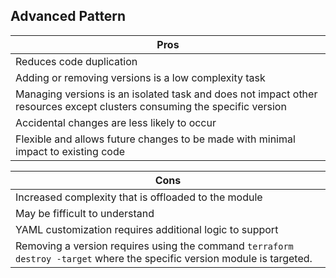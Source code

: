 ## Advanced Pattern



| Pros |
| ---- |
| Reduces code duplication |
| Adding or removing versions is a low complexity task|
| Managing versions is an isolated task and does not impact other resources except clusters consuming the specific version |
| Accidental changes are less likely to occur |
| Flexible and allows future changes to be made with minimal impact to existing code |


| Cons |
| ---- |
| Increased complexity that is offloaded to the module |
| May be fifficult to understand |
| YAML customization requires additional logic to support |
| Removing a version requires using the command `terraform destroy -target` where the specific version module is targeted. |

